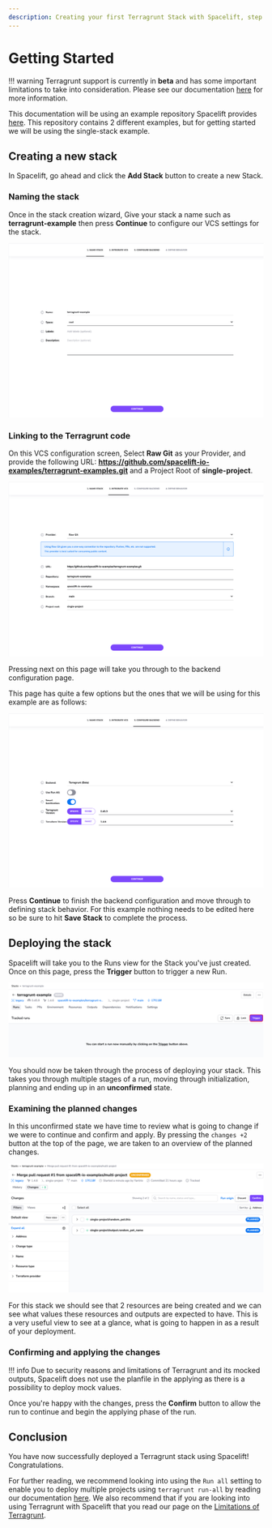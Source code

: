 ```yaml
---
description: Creating your first Terragrunt Stack with Spacelift, step by step.
---
```


# Getting Started

!!! warning
    Terragrunt support is currently in **beta** and has some important limitations to take into consideration. Please see our documentation [here](limitations.md) for more information.

This documentation will be using an example repository Spacelift provides [here](https://github.com/spacelift-io-examples/terragrunt-examples). This repository contains 2 different examples, but for getting started we will be using the single-stack example.

## Creating a new stack

In Spacelift, go ahead and click the **Add Stack** button to create a new Stack.

### Naming the stack

Once in the stack creation wizard, Give your stack a name such as **terragrunt-example** then press **Continue** to configure our VCS settings for the stack.

![Stack Creation - Naming the stack](../../assets/screenshots/terragrunt/getting-started/naming.png)

### Linking to the Terragrunt code

On this VCS configuration screen, Select **Raw Git** as your Provider, and provide the following URL: **<https://github.com/spacelift-io-examples/terragrunt-examples.git>** and a Project Root of **single-project**.

![Stack Creation - Connecting to VCS](../../assets/screenshots/terragrunt/getting-started/vcs.png)

Pressing next on this page will take you through to the backend configuration page.

This page has quite a few options but the ones that we will be using for this example are as follows:

![Stack Creation - Connecting to VCS](../../assets/screenshots/terragrunt/getting-started/backend.png)

Press **Continue** to finish the backend configuration and move through to defining stack behavior. For this example nothing needs to be edited here so be sure to hit **Save Stack** to complete the process.

## Deploying the stack

Spacelift will take you to the Runs view for the Stack you've just created. Once on this page, press the **Trigger** button to trigger a new Run.

![Stack Deployment - Trigger run button](../../assets/screenshots/terragrunt/getting-started/trigger.png)

You should now be taken through the process of deploying your stack. This takes you through multiple stages of a run, moving through initialization, planning and ending up in an **unconfirmed** state.

### Examining the planned changes

In this unconfirmed state we have time to review what is going to change if we were to continue and confirm and apply.  By pressing the `changes +2` button at the top of the page, we are taken to an overview of the planned changes.

![Stack Deployment - Reviewing the changes](../../assets/screenshots/terragrunt/getting-started/changes.png)

For this stack we should see that 2 resources are being created and we can see what values these resources and outputs are expected to have. This is a very useful view to see at a glance, what is going to happen in as a result of your deployment.

### Confirming and applying the changes

!!! info
    Due to security reasons and limitations of Terragrunt and its mocked outputs, Spacelift does not use the planfile in the applying as there is a possibility to deploy mock values.

Once you're happy with the changes, press the **Confirm** button to allow the run to continue and begin the applying phase of the run.

## Conclusion

You have now successfully deployed a Terragrunt stack using Spacelift! Congratulations.

For further reading, we recommend looking into using the `Run all` setting to enable you to deploy multiple projects using `terragrunt run-all` by reading our documentation [here](run-all.md). We also recommend that if you are looking into using Terragrunt with Spacelift that you read our page on the [Limitations of Terragrunt](limitations.md).

